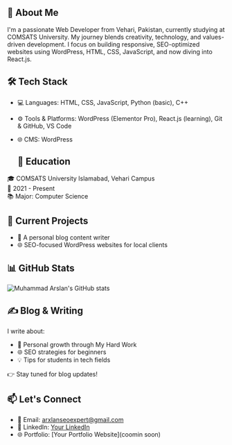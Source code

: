 ## 📌 About Me
I'm a passionate Web Developer from Vehari, Pakistan, currently studying at COMSATS University. My journey blends creativity, technology, and values-driven development. I focus on building responsive, SEO-optimized websites using WordPress, HTML, CSS, JavaScript, and now diving into React.js.

## 🛠️ Tech Stack
- 💻 Languages: HTML, CSS, JavaScript, Python (basic), C++
- ⚙️ Tools & Platforms: WordPress (Elementor Pro), React.js (learning), Git & GitHub, VS Code
- 🌐 CMS: WordPress

  ## 📘 Education
🎓 COMSATS University Islamabad, Vehari Campus  
📅 2021 - Present  
📚 Major: Computer Science  

## 🧠 Current Projects
- 🚀 A personal blog content writer
- 🌐 SEO-focused WordPress websites for local clients

## 📊 GitHub Stats
![Muhammad Arslan's GitHub stats](https://github-readme-stats.vercel.app/api?username=MuhammadArxlan&show_icons=true&theme=dracula)

## ✍️ Blog & Writing
I write about:
- 🌱 Personal growth through My Hard Work
- 🌐 SEO strategies for beginners
- 💡 Tips for students in tech fields

👉 Stay tuned for blog updates!
## 📫 Let's Connect
- 📧 Email: arxlanseoexpert@gmail.com
- 💼 LinkedIn: [Your LinkedIn](https://www.linkedin.com/in/arxlancontact/)
- 🌐 Portfolio: [Your Portfolio Website](coomin soon)


  


